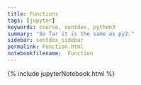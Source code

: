 ```yaml
---
title: Functions
tags: [jupyter]
keywords: course, sentdex, python3
summary: "So far it is the same as py2."
sidebar: sentdex_sidebar
permalink: Function.html
notebookfilename:  Function
---
```


{% include jupyterNotebook.html %}